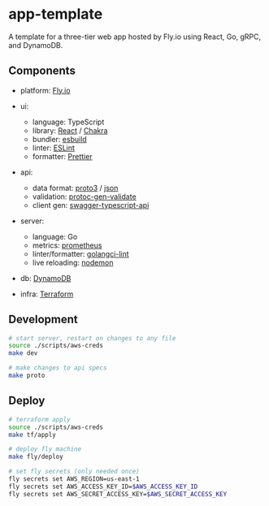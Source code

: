 # app-template

A template for a three-tier web app hosted by Fly.io using React, Go, gRPC, and DynamoDB.

## Components

- platform: [Fly.io](https://fly.io/)

- ui:

  - language: TypeScript
  - library: [React](https://react.dev/) / [Chakra](https://chakra-ui.com/)
  - bundler: [esbuild](https://esbuild.github.io/)
  - linter: [ESLint](https://eslint.org/docs/latest/)
  - formatter: [Prettier](https://prettier.io/)

- api:

  - data format: [proto3](https://protobuf.dev/programming-guides/proto3/) / [json](https://github.com/grpc-ecosystem/grpc-gateway)
  - validation: [protoc-gen-validate](https://github.com/bufbuild/protoc-gen-validate)
  - client gen: [swagger-typescript-api](https://www.npmjs.com/package/swagger-typescript-api)

- server:

  - language: Go
  - metrics: [prometheus](https://pkg.go.dev/github.com/prometheus/client_golang/prometheus)
  - linter/formatter: [golangci-lint](https://github.com/golangci/golangci-lint)
  - live reloading: [nodemon](https://github.com/remy/nodemon)

- db: [DynamoDB](https://docs.aws.amazon.com/dynamodb/index.html)
- infra: [Terraform](https://developer.hashicorp.com/terraform/docs)

## Development

```bash
# start server, restart on changes to any file
source ./scripts/aws-creds
make dev

# make changes to api specs
make proto
```

## Deploy

```bash
# terraform apply
source ./scripts/aws-creds
make tf/apply

# deploy fly machine
make fly/deploy

# set fly secrets (only needed once)
fly secrets set AWS_REGION=us-east-1
fly secrets set AWS_ACCESS_KEY_ID=$AWS_ACCESS_KEY_ID
fly secrets set AWS_SECRET_ACCESS_KEY=$AWS_SECRET_ACCESS_KEY
```
